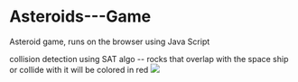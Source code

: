 # Asteroids---Game
Asteroid game, runs on the browser using Java Script 


collision detection using SAT algo -- rocks that overlap with the space ship or collide with it will be colored in red
![](https://github.com/Ahmed-Araby/Asteroids-Game/blob/master/docs/collision.png)
